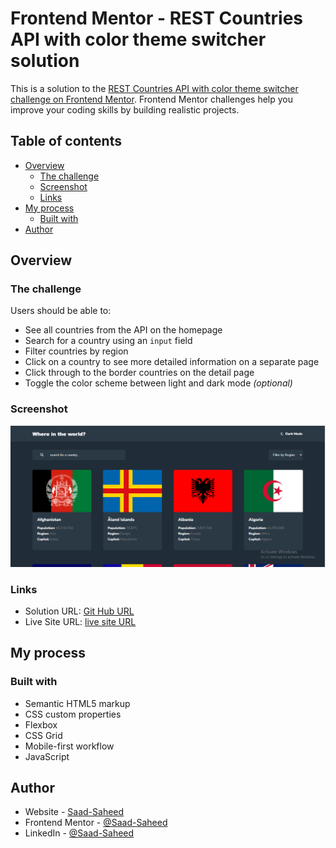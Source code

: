 # Frontend Mentor - REST Countries API with color theme switcher solution

This is a solution to the [REST Countries API with color theme switcher challenge on Frontend Mentor](https://www.frontendmentor.io/challenges/rest-countries-api-with-color-theme-switcher-5cacc469fec04111f7b848ca). Frontend Mentor challenges help you improve your coding skills by building realistic projects. 

## Table of contents

- [Overview](#overview)
  - [The challenge](#the-challenge)
  - [Screenshot](#screenshot)
  - [Links](#links)
- [My process](#my-process)
  - [Built with](#built-with)
- [Author](#author)


## Overview

### The challenge

Users should be able to:

- See all countries from the API on the homepage
- Search for a country using an `input` field
- Filter countries by region
- Click on a country to see more detailed information on a separate page
- Click through to the border countries on the detail page
- Toggle the color scheme between light and dark mode *(optional)*

### Screenshot

![](./images/output1.png)

### Links

- Solution URL: [Git Hub URL](https://github.com/Saad-Saheed/kodecamp4/tree/main/test)
- Live Site URL: [live site URL](https://kodecamp4test.vercel.app)

## My process

### Built with

- Semantic HTML5 markup
- CSS custom properties
- Flexbox
- CSS Grid
- Mobile-first workflow
- JavaScript

## Author

- Website - [Saad-Saheed](https://saadsaheed.com.ng)
- Frontend Mentor - [@Saad-Saheed](https://www.frontendmentor.io/profile/Saad-Saheed)
- LinkedIn - [@Saad-Saheed](https://www.linkedin.com/in/saheed-saad)